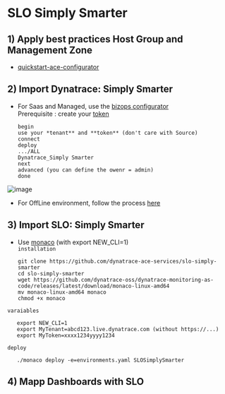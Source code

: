 # SLO Simply Smarter

## 1) Apply best practices Host Group and Management Zone

- [quickstart-ace-configurator](https://github.com/dynatrace-ace-services/quickstart-ace-configurator)

## 2) Import Dynatrace: Simply Smarter
 - For Saas and Managed, use the [bizops configurator](https://dynatrace.github.io/BizOpsConfigurator/index.html#prerequisites)  
 Prerequisite : create your [token](https://dynatrace.github.io/BizOpsConfigurator/index.html#prerequisites)
 
       begin
       use your *tenant** and **token** (don't care with Source)
       connect
       deploy 
       .../ALL
       Dynatrace_Simply Smarter
       next
       advanced (you can define the owenr = admin)
       done
       
 
 ![image](https://user-images.githubusercontent.com/40337213/210232428-7de19b44-579a-4979-9e4e-6b9ef61bcc7a.png)  
 - For OffLine environment, follow the process [here](/Import_Dynatrace_Simply_Smarter_for_OffLine_environment.pdf)
 
## 3) Import SLO: Simply Smarter
 - Use [monaco](https://dynatrace-oss.github.io/dynatrace-monitoring-as-code/) (with export NEW_CLI=1)  
 `installation`
 
       git clone https://github.com/dynatrace-ace-services/slo-simply-smarter
       cd slo-simply-smarter
       wget https://github.com/dynatrace-oss/dynatrace-monitoring-as-code/releases/latest/download/monaco-linux-amd64
       mv monaco-linux-amd64 monaco
       chmod +x monaco
       
`varaiables`

       export NEW_CLI=1
       export MyTenant=abcd123.live.dynatrace.com (without https://...)
       export MyToken=xxxx1234yyyy1234
       
`deploy`

       ./monaco deploy -e=environments.yaml SLOSimplySmarter
       
 ## 4) Mapp Dashboards with SLO
  
